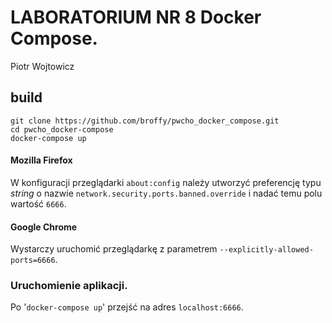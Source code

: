# LABORATORIUM NR 8 Docker Compose.
Piotr Wojtowicz
## build

```
git clone https://github.com/broffy/pwcho_docker_compose.git
cd pwcho_docker-compose
docker-compose up
```


#### Mozilla Firefox

W konfiguracji przeglądarki ```about:config``` należy utworzyć preferencję typu *string* o nazwie ```network.security.ports.banned.override``` i nadać temu polu wartość ```6666```.

#### Google Chrome

Wystarczy uruchomić przeglądarkę z parametrem ```--explicitly-allowed-ports=6666```.

### Uruchomienie aplikacji.

Po '`docker-compose up`' przejść na adres `localhost:6666`.
